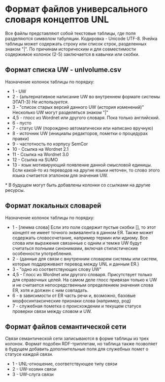 Формат файлов универсального словаря концептов UNL
==================================================

Все файлы представляют собой текстовые таблицы, где поля разделяются символом табуляции. Кодировка - Unicode UTF-8. 
Ячейка таблицы может содержать строку или список строк, разделенных знаком "|".
По причинам историческим и для совместимости содержимое колонок (2-5) заключается в кавычки или скобки.

Формат списка UW - unlvolume.csv
--------------------------------

Назначение колонок таблицы по порядку:
- 1 - UW
- 2 - {альтернативное написание UW во внутреннем формате системы ЭТАП-3} *Не используется*. 
- 3 - "список старых версий данного UW (история изменений)" Несколько UW могут разделяться знаком "|"
- 4,5 - глосс из Wordnet или другого словаря. Пока только английский. 
- 6 - пусто 
- 7 - статус UW (порождено автоматически или написано вручную) 
- 8 - источник UW (инициалы редакторов, пометки о процедурах правки) 
- 9 - частотность по корпусу SemCor 
- 10 - Ссылка на Wordnet 2.1 
- 11 - Ссылка на Wordnet 3.0 
- 12 - Ссылка на SUMO 
- 13 - язык мотивирующий появление данной смысловой единицы. Если какой-то из переводов на другие языки неточен, то слово этого языка считается эталоном для значения UW. 

\* В будущем могут быть добавлены колонки со ссылками на другие ресурсы.

Формат локальных словарей
-------------------------

Назначение колонок таблицы по порядку: 
- 1 - [лемма слова] Если это поле содержит пустые скобки [], то этот концепт не имеет точного эквивалента в данном ЕЯ. Также может содержать словосочетание, например термин или идиому. Все слова или выражения связанные с одним и темже UW будут считаться полными синонимами, включая стилистические особенности употребления. 
- 2 - {данные для связи с внутренним словарем системы или систем, которые поддерживают перевод между UNL и данным ЕЯ.} 
- 3 - "одно из соответствующих слову UW" 
- 4,5 - Глосс из Wordnet или другого словаря. Присутствует только для справочных целей. На самом деле глосс привязан только к UW и не считается непосредственным определением значения слова ЕЯ, хотя и должен с ним совпадать. 
- 6 - в зависимости от ЕЯ часть речи и, возможно, базовые морфосинтаксические признаки слова (например, род) 
- 7 - служебная пометка о происхождении и текущем статусе проверки связи между словом и UW.


Формат файлов семантической сети
--------------------------------

Связи семантической сети записываются в форме таблицы из трех колонок. Формат подобен RDF-триплетам, но таблица также позволяет в будущем добавить дополнительные поля для служебных помет о статусе каждой связи. 
- 1 - UNL-отношение, соответствующее типу связи
- 2 - UW-хозяин связи
- 3 - UW-слуга связи

